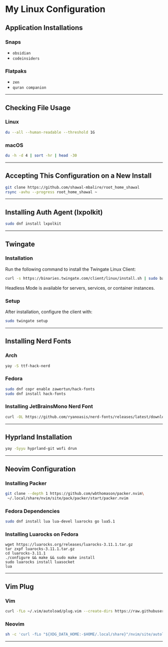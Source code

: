 # My Linux Configuration  

## Application Installations  

### Snaps  
- `obsidian`  
- `codeinsiders`  

### Flatpaks  
- `zen`  
- `quran companion`  

---

## Checking File Usage  

### Linux  
```sh
du --all --human-readable --threshold 1G
```  

### macOS  
```sh
du -h -d 4 | sort -hr | head -30
```  

---

## Accepting This Configuration on a New Install  
```sh
git clone https://github.com/shawal-mbalire/root_home_shawal
rsync -avhu --progress root_home_shawal ~
```  

---

## Installing Auth Agent (lxpolkit)  
```sh
sudo dnf install lxpolkit
```  

---

## Twingate  

### Installation  
Run the following command to install the Twingate Linux Client:  
```sh
curl -s https://binaries.twingate.com/client/linux/install.sh | sudo bash
```  
Headless Mode is available for servers, services, or container instances.  

### Setup  
After installation, configure the client with:  
```sh
sudo twingate setup
```  

---

## Installing Nerd Fonts  

### Arch  
```sh
yay -S ttf-hack-nerd
```  

### Fedora  
```sh
sudo dnf copr enable zawertun/hack-fonts
sudo dnf install hack-fonts
```  

### Installing JetBrainsMono Nerd Font  
```sh
curl -OL https://github.com/ryanoasis/nerd-fonts/releases/latest/download/JetBrainsMono.tar.xz
```  

---

## Hyprland Installation  
```sh
yay -Syyu hyprland-git wofi drun
```  

---

## Neovim Configuration  

### Installing Packer  
```sh
git clone --depth 1 https://github.com/wbthomason/packer.nvim\
 ~/.local/share/nvim/site/pack/packer/start/packer.nvim
```  

### Fedora Dependencies  
```sh
sudo dnf install lua lua-devel luarocks go lua5.1
```  

### Installing Luarocks on Fedora  
```fish
wget https://luarocks.org/releases/luarocks-3.11.1.tar.gz
tar zxpf luarocks-3.11.1.tar.gz
cd luarocks-3.11.1
./configure && make && sudo make install
sudo luarocks install luasocket
lua
```  

---

## Vim Plug  

### Vim  
```sh
curl -fLo ~/.vim/autoload/plug.vim --create-dirs https://raw.githubusercontent.com/junegunn/vim-plug/master/plug.vim
```  

### Neovim  
```sh
sh -c 'curl -fLo "${XDG_DATA_HOME:-$HOME/.local/share}"/nvim/site/autoload/plug.vim --create-dirs   https://raw.githubusercontent.com/junegunn/vim-plug/master/plug.vim'
```  

---
